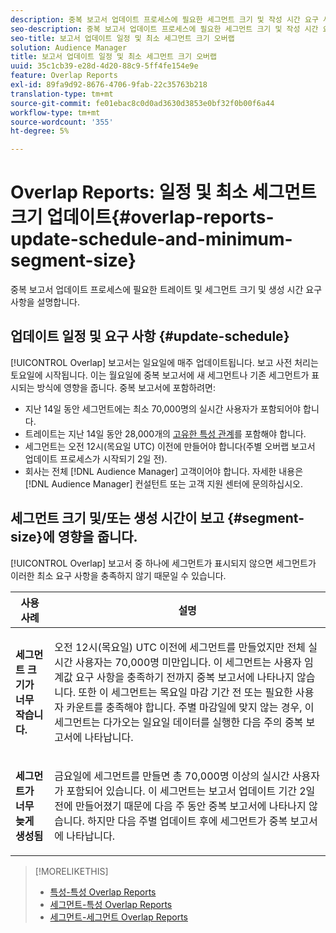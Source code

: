 ```yaml
---
description: 중복 보고서 업데이트 프로세스에 필요한 세그먼트 크기 및 작성 시간 요구 사항을 설명합니다.
seo-description: 중복 보고서 업데이트 프로세스에 필요한 세그먼트 크기 및 작성 시간 요구 사항을 설명합니다.
seo-title: 보고서 업데이트 일정 및 최소 세그먼트 크기 오버랩
solution: Audience Manager
title: 보고서 업데이트 일정 및 최소 세그먼트 크기 오버랩
uuid: 35c1cb39-e28d-4d20-88c9-5ff4fe154e9e
feature: Overlap Reports
exl-id: 89fa9d92-8676-4706-9fab-22c35763b218
translation-type: tm+mt
source-git-commit: fe01ebac8c0d0ad3630d3853e0bf32f0b00f6a44
workflow-type: tm+mt
source-wordcount: '355'
ht-degree: 5%

---
```


# Overlap Reports: 일정 및 최소 세그먼트 크기 업데이트{#overlap-reports-update-schedule-and-minimum-segment-size}

중복 보고서 업데이트 프로세스에 필요한 트레이트 및 세그먼트 크기 및 생성 시간 요구 사항을 설명합니다.

## 업데이트 일정 및 요구 사항 {#update-schedule}

[!UICONTROL Overlap] 보고서는 일요일에 매주 업데이트됩니다. 보고 사전 처리는 토요일에 시작됩니다. 이는 월요일에 중복 보고서에 새 세그먼트나 기존 세그먼트가 표시되는 방식에 영향을 줍니다. 중복 보고서에 포함하려면:

* 지난 14일 동안 세그먼트에는 최소 70,000명의 실시간 사용자가 포함되어야 합니다.
* 트레이트는 지난 14일 동안 28,000개의 [고유한 특성 관계](/help/using/features/traits/trait-and-segment-qualification-reference.md)를 포함해야 합니다.
* 세그먼트는 오전 12시(목요일 UTC) 이전에 만들어야 합니다(주별 오버랩 보고서 업데이트 프로세스가 시작되기 2일 전).
* 회사는 전체 [!DNL Audience Manager] 고객이어야 합니다. 자세한 내용은 [!DNL Audience Manager] 컨설턴트 또는 고객 지원 센터에 문의하십시오.

## 세그먼트 크기 및/또는 생성 시간이 보고 {#segment-size}에 영향을 줍니다.

[!UICONTROL Overlap] 보고서 중 하나에 세그먼트가 표시되지 않으면 세그먼트가 이러한 최소 요구 사항을 충족하지 않기 때문일 수 있습니다.

<table id="table_BE2937C1FA314BBDBD1D026321D6E6B1"> 
 <thead> 
  <tr> 
   <th colname="col1" class="entry"> 사용 사례 </th> 
   <th colname="col2" class="entry"> 설명 </th> 
  </tr> 
 </thead>
 <tbody> 
  <tr> 
   <td colname="col1"> <p> <b>세그먼트 크기가 너무 작습니다.</b> </p> </td> 
   <td colname="col2"> <p>오전 12시(목요일) UTC 이전에 세그먼트를 만들었지만 전체 실시간 사용자는 70,000명 미만입니다. 이 세그먼트는 사용자 임계값 요구 사항을 충족하기 전까지 <span class="wintitle"> 중복 보고서</span>에 나타나지 않습니다. 또한 이 세그먼트는 목요일 마감 기간 전 또는 필요한 사용자 카운트를 충족해야 합니다. 주별 마감일에 맞지 않는 경우, 이 세그먼트는 다가오는 일요일 데이터를 실행한 다음 주의 <span class="wintitle"> 중복 보고서</span>에 나타납니다. </p> </td> 
  </tr> 
  <tr> 
   <td colname="col1"> <p> <b>세그먼트가 너무 늦게 생성됨</b> </p> </td> 
   <td colname="col2"> <p>금요일에 세그먼트를 만들면 총 70,000명 이상의 실시간 사용자가 포함되어 있습니다. 이 세그먼트는 보고서 업데이트 기간 2일 전에 만들어졌기 때문에 다음 주 동안 <span class="wintitle"> 중복 보고서</span>에 나타나지 않습니다. 하지만 다음 주별 업데이트 후에 세그먼트가 <span class="wintitle"> 중복 보고서</span>에 나타납니다. </p> </td> 
  </tr> 
 </tbody> 
</table>

>[!MORELIKETHIS]
>
>* [특성-특성 Overlap Reports](../../reporting/dynamic-reports/trait-trait-overlap-report.md#trait-to-trait-overlap-report)
>* [세그먼트-특성 Overlap Reports](../../reporting/dynamic-reports/segment-trait-overlap-report.md)
>* [세그먼트-세그먼트 Overlap Reports](../../reporting/dynamic-reports/segment-segment-overlap-report.md)

